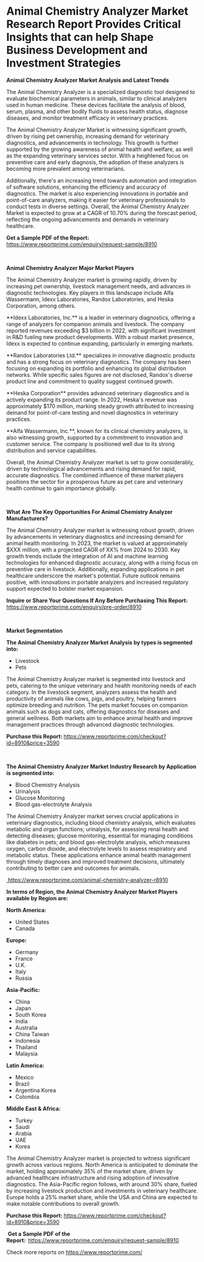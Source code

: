 <p><h1>Animal Chemistry Analyzer Market Research Report Provides Critical Insights that can help Shape Business Development and Investment Strategies</h1></p><p><strong>Animal Chemistry Analyzer Market Analysis and Latest Trends</strong></p>
<p><p>The Animal Chemistry Analyzer is a specialized diagnostic tool designed to evaluate biochemical parameters in animals, similar to clinical analyzers used in human medicine. These devices facilitate the analysis of blood, serum, plasma, and other bodily fluids to assess health status, diagnose diseases, and monitor treatment efficacy in veterinary practices. </p><p>The Animal Chemistry Analyzer Market is witnessing significant growth, driven by rising pet ownership, increasing demand for veterinary diagnostics, and advancements in technology. This growth is further supported by the growing awareness of animal health and welfare, as well as the expanding veterinary services sector. With a heightened focus on preventive care and early diagnosis, the adoption of these analyzers is becoming more prevalent among veterinarians. </p><p>Additionally, there's an increasing trend towards automation and integration of software solutions, enhancing the efficiency and accuracy of diagnostics. The market is also experiencing innovations in portable and point-of-care analyzers, making it easier for veterinary professionals to conduct tests in diverse settings. Overall, the Animal Chemistry Analyzer Market is expected to grow at a CAGR of 10.70% during the forecast period, reflecting the ongoing advancements and demands in veterinary healthcare.</p></p>
<p><strong>Get a Sample PDF of the Report:&nbsp;</strong> <a href="https://www.reportprime.com/enquiry/request-sample/8910?utm_campaign=3385&utm_medium=2&utm_source=Github&utm_content=ia&utm_term=20032025&utm_id=animal-chemistry-analyzer">https://www.reportprime.com/enquiry/request-sample/8910</a></p>
<p>&nbsp;</p>
<p><strong>Animal Chemistry Analyzer Major Market Players</strong></p>
<p><p>The Animal Chemistry Analyzer market is growing rapidly, driven by increasing pet ownership, livestock management needs, and advances in diagnostic technologies. Key players in this landscape include Alfa Wassermann, Idexx Laboratories, Randox Laboratories, and Heska Corporation, among others.</p><p>**Idexx Laboratories, Inc.** is a leader in veterinary diagnostics, offering a range of analyzers for companion animals and livestock. The company reported revenues exceeding $3 billion in 2022, with significant investment in R&D fueling new product developments. With a robust market presence, Idexx is expected to continue expanding, particularly in emerging markets.</p><p>**Randox Laboratories Ltd.** specializes in innovative diagnostic products and has a strong focus on veterinary diagnostics. The company has been focusing on expanding its portfolio and enhancing its global distribution networks. While specific sales figures are not disclosed, Randox's diverse product line and commitment to quality suggest continued growth.</p><p>**Heska Corporation** provides advanced veterinary diagnostics and is actively expanding its product range. In 2022, Heska's revenue was approximately $170 million, marking steady growth attributed to increasing demand for point-of-care testing and novel diagnostics in veterinary practices.</p><p>**Alfa Wassermann, Inc.**, known for its clinical chemistry analyzers, is also witnessing growth, supported by a commitment to innovation and customer service. The company is positioned well due to its strong distribution and service capabilities.</p><p>Overall, the Animal Chemistry Analyzer market is set to grow considerably, driven by technological advancements and rising demand for rapid, accurate diagnostics. The combined influence of these market players positions the sector for a prosperous future as pet care and veterinary health continue to gain importance globally.</p></p>
<p>&nbsp;</p>
<p><strong>What Are The Key Opportunities For Animal Chemistry Analyzer Manufacturers?</strong></p>
<p><p>The Animal Chemistry Analyzer market is witnessing robust growth, driven by advancements in veterinary diagnostics and increasing demand for animal health monitoring. In 2023, the market is valued at approximately $XXX million, with a projected CAGR of XX% from 2024 to 2030. Key growth trends include the integration of AI and machine learning technologies for enhanced diagnostic accuracy, along with a rising focus on preventive care in livestock. Additionally, expanding applications in pet healthcare underscore the market's potential. Future outlook remains positive, with innovations in portable analyzers and increased regulatory support expected to bolster market expansion.</p></p>
<p><strong>Inquire or Share Your Questions If Any Before Purchasing This Report:</strong> <a href="https://www.reportprime.com/enquiry/pre-order/8910?utm_campaign=3385&utm_medium=2&utm_source=Github&utm_content=ia&utm_term=20032025&utm_id=animal-chemistry-analyzer">https://www.reportprime.com/enquiry/pre-order/8910</a></p>
<p>&nbsp;</p>
<p><strong>Market Segmentation</strong></p>
<p><strong>The Animal Chemistry Analyzer Market Analysis by types is segmented into:</strong></p>
<p><ul><li>Livestock</li><li>Pets</li></ul></p>
<p><p>The Animal Chemistry Analyzer market is segmented into livestock and pets, catering to the unique veterinary and health monitoring needs of each category. In the livestock segment, analyzers assess the health and productivity of animals like cows, pigs, and poultry, helping farmers optimize breeding and nutrition. The pets market focuses on companion animals such as dogs and cats, offering diagnostics for diseases and general wellness. Both markets aim to enhance animal health and improve management practices through advanced diagnostic technologies.</p></p>
<p><strong>Purchase this Report:&nbsp;</strong><a href="https://www.reportprime.com/checkout?id=8910&price=3590&utm_campaign=3385&utm_medium=2&utm_source=Github&utm_content=ia&utm_term=20032025&utm_id=animal-chemistry-analyzer">https://www.reportprime.com/checkout?id=8910&price=3590</a></p>
<p>&nbsp;</p>
<p><strong>The Animal Chemistry Analyzer Market Industry Research by Application is segmented into:</strong></p>
<p><ul><li>Blood Chemistry Analysis</li><li>Urinalysis</li><li>Glucose Monitoring</li><li>Blood gas-electrolyte Analysis</li></ul></p>
<p><p>The Animal Chemistry Analyzer market serves crucial applications in veterinary diagnostics, including blood chemistry analysis, which evaluates metabolic and organ functions; urinalysis, for assessing renal health and detecting diseases; glucose monitoring, essential for managing conditions like diabetes in pets; and blood gas-electrolyte analysis, which measures oxygen, carbon dioxide, and electrolyte levels to assess respiratory and metabolic status. These applications enhance animal health management through timely diagnoses and improved treatment decisions, ultimately contributing to better care and outcomes for animals.</p></p>
<p><a href="https://www.reportprime.com/animal-chemistry-analyzer-r8910?utm_campaign=3385&utm_medium=2&utm_source=Github&utm_content=ia&utm_term=20032025&utm_id=animal-chemistry-analyzer">&nbsp;https://www.reportprime.com/animal-chemistry-analyzer-r8910</a></p>
<p><strong>In terms of Region, the Animal Chemistry Analyzer Market Players available by Region are:</strong></p>
<p>
    <p> <strong> North America: </strong>
        <ul>
            <li>United States</li>
            <li>Canada</li>
        </ul>
        </p> 
    <p> <strong> Europe: </strong>
        <ul>
            <li>Germany</li>
            <li>France</li>
            <li>U.K.</li>
            <li>Italy</li>
            <li>Russia</li>
        </ul>
        </p> 
    <p> <strong> Asia-Pacific: </strong>
        <ul>
            <li>China</li>
            <li>Japan</li>
            <li>South Korea</li>
            <li>India</li>
            <li>Australia</li>
            <li>China Taiwan</li>
            <li>Indonesia</li>
            <li>Thailand</li>
            <li>Malaysia</li>
        </ul>
        </p> 
    <p> <strong> Latin America: </strong>
        <ul>
            <li>Mexico</li>
            <li>Brazil</li>
            <li>Argentina Korea</li>
            <li>Colombia</li>
        </ul>
        </p> 
    <p> <strong> Middle East & Africa: </strong>
        <ul>
            <li>Turkey</li>
            <li>Saudi</li>
            <li>Arabia</li>
            <li>UAE</li>
            <li>Korea</li>
        </ul>
    </p>
    </p>
<p><p>The Animal Chemistry Analyzer market is projected to witness significant growth across various regions. North America is anticipated to dominate the market, holding approximately 35% of the market share, driven by advanced healthcare infrastructure and rising adoption of innovative diagnostics. The Asia-Pacific region follows, with around 30% share, fueled by increasing livestock production and investments in veterinary healthcare. Europe holds a 25% market share, while the USA and China are expected to make notable contributions to overall growth.</p></p>
<p><strong>Purchase this Report: </strong><a href="https://www.reportprime.com/checkout?id=8910&price=3590&utm_campaign=3385&utm_medium=2&utm_source=Github&utm_content=ia&utm_term=20032025&utm_id=animal-chemistry-analyzer">https://www.reportprime.com/checkout?id=8910&price=3590</a></p>
<p>&nbsp;<strong>Get a Sample PDF of the Report:&nbsp;&nbsp;</strong><a href="https://www.reportprime.com/enquiry/request-sample/8910?utm_campaign=3385&utm_medium=2&utm_source=Github&utm_content=ia&utm_term=20032025&utm_id=animal-chemistry-analyzer">https://www.reportprime.com/enquiry/request-sample/8910</a></p>
<p><strong></strong></p>
<p>Check more reports on <a href="https://www.reportprime.com/?utm_campaign=3385&utm_medium=2&utm_source=Github&utm_content=ia&utm_term=20032025&utm_id=animal-chemistry-analyzer">https://www.reportprime.com/</a></p>